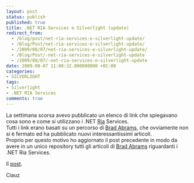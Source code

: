 ```yaml
---
layout: post
status: publish
published: true
title: .NET RIA Services e Silverlight (update)
redirect_from: 
  - /blog/post/net-ria-services-e-silverlight-update/
  - /Blog/Post/net-ria-services-e-silverlight-update/
  - /2009/08/07/net-ria-services-e-silverlight-update/
  - /Blog/Post/-net-ria-services-e-silverlight-update
  - /2009/08/07/-net-ria-services-e-silverlight-update
date: 2009-08-07 11:08:32.000000000 +01:00
categories:
- SILVERLIGHT
tags:
- Silverlight
- .NET RIA Services
comments: true
---
```

<p>La settimana scorsa avevo pubblicato un elenco di link che spiegavano cosa sono e come si utilizzano i .NET <a title="Rich Internet Application" href="http://it.wikipedia.org/wiki/Rich_Internet_application" rel="nofollow" target="_blank">Ria</a> Services.    <br />
Tutti i link erano basati su un percorso di <a href="http://blogs.msdn.com/brada/default.aspx">Brad Abrams</a>, che ovviamente non si &egrave; fermato ed ha pubblicato nuovi interessantissimi articoli.    <br />
Proprio per questo motivo ho aggiornato il post precedente in modo da avere in un unico repository tutti gli articoli di <a href="http://blogs.msdn.com/brada/default.aspx">Brad Abrams</a> riguardanti i .NET Ria Services.</p>
<p>Il <a title=".NET RIA Services e Silverlight" href="http://imperugo.tostring.it/Blog/Post/NET-RIA-Services-e-Silverlight" target="_blank">post</a>.</p>
<p>Ciauz</p>
